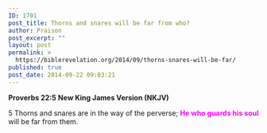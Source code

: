 ```yaml
---
ID: 1701
post_title: Thorns and snares will be far from who?
author: Praison
post_excerpt: ""
layout: post
permalink: >
  https://biblerevelation.org/2014/09/thorns-snares-will-be-far/
published: true
post_date: 2014-09-22 09:03:21
---
```

<strong>Proverbs 22:5</strong>
<strong> New King James Version (NKJV)</strong>

5 Thorns and snares are in the way of the perverse;
<span style="color: #ff00ff;"><strong>He who guards his soul</strong></span> will be far from them.